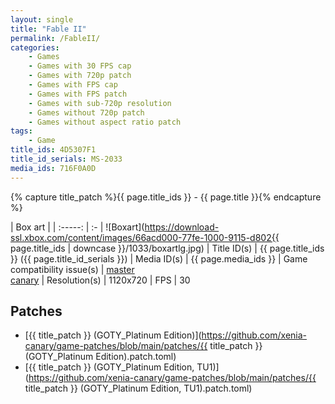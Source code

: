 ```yaml
---
layout: single
title: "Fable II"
permalink: /FableII/
categories:
    - Games
    - Games with 30 FPS cap
    - Games with 720p patch
    - Games with FPS cap
    - Games with FPS patch
    - Games with sub-720p resolution
    - Games without 720p patch
    - Games without aspect ratio patch
tags:
    - Game
title_ids: 4D5307F1
title_id_serials: MS-2033
media_ids: 716F0A0D
---
```

{% capture title_patch %}{{ page.title_ids }} - {{ page.title }}{% endcapture %}

| Box art                     |
| :-----:                     | :-
| ![Boxart](https://download-ssl.xbox.com/content/images/66acd000-77fe-1000-9115-d802{{ page.title_ids | downcase }}/1033/boxartlg.jpg)
| Title ID(s)                 | {{ page.title_ids }} ({{ page.title_id_serials }})
| Media ID(s)                 | {{ page.media_ids }}
| Game compatibility issue(s) | [master](https://github.com/xenia-project/game-compatibility/issues/205)<br>[canary](https://github.com/xenia-canary/game-compatibility/issues/74)
| Resolution(s)               | 1120x720
| FPS                         | 30

## Patches
* [{{ title_patch }} (GOTY_Platinum Edition)](https://github.com/xenia-canary/game-patches/blob/main/patches/{{ title_patch }} (GOTY_Platinum Edition).patch.toml)
* [{{ title_patch }} (GOTY_Platinum Edition, TU1)](https://github.com/xenia-canary/game-patches/blob/main/patches/{{ title_patch }} (GOTY_Platinum Edition, TU1).patch.toml)
